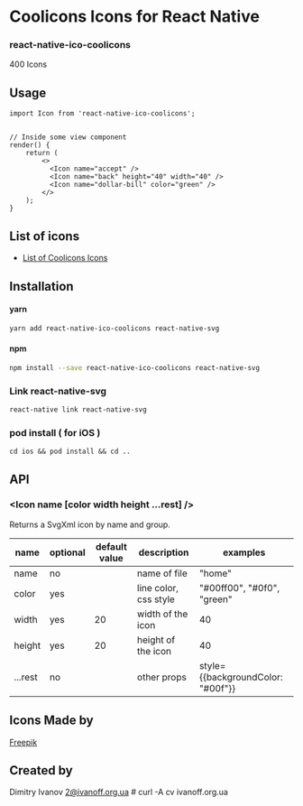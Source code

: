 # Coolicons Icons for React Native

### react-native-ico-coolicons

400 Icons

## Usage

```
import Icon from 'react-native-ico-coolicons';


// Inside some view component
render() {
    return (
        <>
          <Icon name="accept" />
          <Icon name="back" height="40" width="40" />
          <Icon name="dollar-bill" color="green" />
        </>
    );
}

```

## List of icons

- [List of Coolicons Icons](http://ico.simpleness.org/pack/coolicons)

## Installation

#### yarn

```bash
yarn add react-native-ico-coolicons react-native-svg
```

#### npm

```bash
npm install --save react-native-ico-coolicons react-native-svg
```

### Link react-native-svg

```bash
react-native link react-native-svg
```

### pod install ( for iOS )

```
cd ios && pod install && cd ..
```

## API

### <Icon name [color width height ...rest] />

Returns a SvgXml icon by name and group.

 name | optional | default value | description | examples
------|----------|---------------|-------------|---------
name | no |  | name of file | "home"
color | yes | | line color, css style | "#00ff00", "#0f0", "green"
width | yes | 20 | width of the icon | 40
height | yes | 20 | height of the icon | 40
...rest | no | | other props | style={{backgroundColor: "#00f"}}

## Icons Made by

[Freepik](https://www.flaticon.com/authors/freepik)

## Created by

Dimitry Ivanov <2@ivanoff.org.ua> # curl -A cv ivanoff.org.ua
